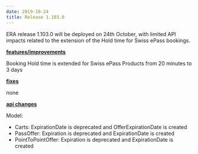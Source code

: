 ```yaml
---
date: 2019-10-24
title: Release 1.103.0
---
```

ERA release 1.103.0 will be deployed on 24th October, with limited API impacts related to the extension of the Hold time for Swiss ePass bookings.

<!--more-->

**<u>features/improvements</u>**

Booking Hold time is extended for Swiss ePass Products from 20 minutes to 3 days

**<u>fixes</u>**

none

**<u>api changes</u>**

Model:
- Carts: ExpirationDate  is deprecated and OfferExpirationDate is created
- PassOffer: Expiration is deprecated and ExpirationDate is created
- PointToPointOffer: Expiration is deprecated and ExpirationDate is created